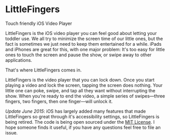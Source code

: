 LittleFingers
=============

Touch friendly iOS Video Player

LittleFingers is the iOS video player you can feel good about letting your toddler use. We all try to minimize the screen time of our little ones, but the fact is sometimes we just need to keep them entertained for a while. iPads and iPhones are great for this, with one major problem: It's too easy for little ones to touch the screen and pause the show, or swipe away to other applications.

That's where LittleFingers comes in.

LittleFingers is the video player that you can lock down. Once you start playing a video and lock the screen, tapping the screen does nothing. Your little one can poke, swipe, and tap all they want without interrupting the show. When you're ready to end the video, a simple series of swipes—three fingers, two fingers, then one finger—will unlock it.

_Update June 2015_: iOS has largely added many features that made LittleFingers so great through it's accessibility settings, so LittleFingers is being retired. The code is being open sourced under the [MIT License](https://en.wikipedia.org/wiki/MIT_License). I hope someone finds it useful, if you have any questions feel free to file an issue.
